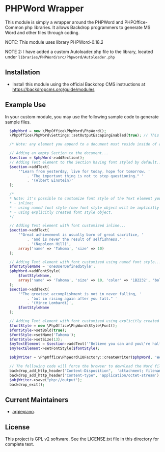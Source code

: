 # PHPWord Wrapper

This module is simply a wrapper around the PHPWord and PHPOffice-Common php libraries. It allows Backdrop programmers to generate MS Word and other files through coding.

NOTE: This module uses library PHPWord-0.18.2

NOTE 2: I have added a custom Autoloader.php file to the library, located under `libraries/PHPWord/src/Phpword/Autoloader.php`

## Installation

  - Install this module using the official Backdrop CMS instructions at
https://backdropcms.org/guide/modules

## Example Use

In your custom module, you may use the following sample code to generate sample files.

```php
  $phpWord = new \PhpOffice\PhpWord\PhpWord();
  \PhpOffice\PhpWord\Settings::setOutputEscapingEnabled(true); // This automatically escapes ampersands etc.

  /* Note: any element you append to a document must reside inside of a Section. */

  // Adding an empty Section to the document...
  $section = $phpWord->addSection();
  // Adding Text element to the Section having font styled by default...
  $section->addText(
      '"Learn from yesterday, live for today, hope for tomorrow. '
          . 'The important thing is not to stop questioning." '
          . '(Albert Einstein)'
  );

  /*
  * Note: it's possible to customize font style of the Text element you add in three ways:
  * - inline;
  * - using named font style (new font style object will be implicitly created);
  * - using explicitly created font style object.
  */

  // Adding Text element with font customized inline...
  $section->addText(
      '"Great achievement is usually born of great sacrifice, '
          . 'and is never the result of selfishness." '
          . '(Napoleon Hill)',
      array('name' => 'Tahoma', 'size' => 10)
  );

  // Adding Text element with font customized using named font style...
  $fontStyleName = 'oneUserDefinedStyle';
  $phpWord->addFontStyle(
      $fontStyleName,
      array('name' => 'Tahoma', 'size' => 10, 'color' => '1B2232', 'bold' => true)
  );
  $section->addText(
      '"The greatest accomplishment is not in never falling, '
          . 'but in rising again after you fall." '
          . '(Vince Lombardi)',
      $fontStyleName
  );

  // Adding Text element with font customized using explicitly created font style object...
  $fontStyle = new \PhpOffice\PhpWord\Style\Font();
  $fontStyle->setBold(true);
  $fontStyle->setName('Tahoma');
  $fontStyle->setSize(13);
  $myTextElement = $section->addText('"Believe you can and you\'re halfway there." (Theodor Roosevelt)');
  $myTextElement->setFontStyle($fontStyle);

  $objWriter = \PhpOffice\PhpWord\IOFactory::createWriter($phpWord, 'Word2007', $download = true);

  // The following code will force the browser to download the Word file
  backdrop_add_http_header("Content-Disposition",  'attachment; filename="myFile.docx"');
  backdrop_add_http_header("Content-type", 'application/octet-stream');
  $objWriter->save("php://output");
  backdrop_exit();
```

Current Maintainers
-------------------

- [argiepiano](https://github.com/argiepiano).

License
-------

This project is GPL v2 software. 
See the LICENSE.txt file in this directory for complete text.

